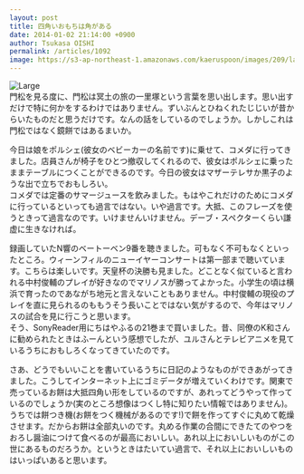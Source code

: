 ```yaml
---
layout: post
title: 四角いおもちは角がある
date: 2014-01-02 21:14:00 +0900
author: Tsukasa OISHI
permalink: /articles/1092
image: https://s3-ap-northeast-1.amazonaws.com/kaeruspoon/images/209/large.JPG?1388664854
---
```



![Large](https://s3-ap-northeast-1.amazonaws.com/kaeruspoon/images/209/large.JPG?1388664854)  
門松を見る度に、門松は冥土の旅の一里塚という言葉を思い出します。思い出すだけで特に何かをするわけではありません。ずいぶんとひねくれたじじいが昔からいたものだと思うだけです。なんの話をしているのでしょうか。しかしこれは門松ではなく鏡餅ではあるまいか。  

今日は娘をポルシェ(彼女のベビーカーの名前です)に乗せて、コメダに行ってきました。店員さんが椅子をひとつ撤収してくれるので、彼女はポルシェに乗ったままテーブルにつくことができるのです。今日の彼女はマザーテレサか黒子のような出で立ちでおもしろい。  
コメダでは定番のサマージュースを飲みました。もはやこれだけのためにコメダに行っているといっても過言ではない。いや過言です。大抵、このフレーズを使うときって過言なのです。いけませんいけません。デーブ・スペクターくらい謙虚に生きなければ。  

録画していたN響のベートーベン9番を聴きました。可もなく不可もなくといったところ。ウィーンフィルのニューイヤーコンサートは第一部まで聴いています。こちらは楽しいです。天皇杯の決勝も見ました。どことなく似ていると言われる中村俊輔のプレイが好きなのでマリノスが勝ってよかった。小学生の頃は横浜で育ったのであながち地元と言えないこともありません。中村俊輔の現役のプレイを直に見られるのももうそう長いことではない気がするので、今年はマリノスの試合を見に行こうと思います。  
そう、SonyReader用にちはやふるの21巻まで買いました。昔、同僚のK和さんに勧められたときはふーんという感想でしたが、ユルさんとテレビアニメを見ているうちにおもしろくなってきていたのです。  

さあ、どうでもいいことを書いているうちに日記のようなものができあがってきました。こうしてインターネット上にゴミデータが増えていくわけです。関東で売っているお餅は大抵四角い形をしているのですが、あれってどうやって作っているのでしょうか(実のところ想像はつくし特に知りたい情報ではありません)。うちでは餅つき機(お餅をつく機械があるのです!)で餅を作ってすぐに丸めて乾燥させます。だからお餅は全部丸いのです。丸める作業の合間にできたてのやつをおろし醤油につけて食べるのが最高においしい。あれ以上においしいものがこの世にあるものだろうか。というときはたいてい過言で、それ以上においしいものはいっぱいあると思います。  

